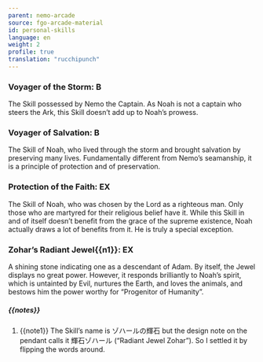 ```yaml
---
parent: nemo-arcade
source: fgo-arcade-material
id: personal-skills
language: en
weight: 2
profile: true
translation: "rucchipunch"
---
```


### Voyager of the Storm: B
The Skill possessed by Nemo the Captain. As Noah is not a captain who steers the Ark, this Skill doesn’t add up to Noah’s prowess.

### Voyager of Salvation: B

The Skill of Noah, who lived through the storm and brought salvation by preserving many lives.
Fundamentally different from Nemo’s seamanship, it is a principle of protection and of preservation.

### Protection of the Faith: EX

The Skill of Noah, who was chosen by the Lord as a righteous man. Only those who are martyred for their religious belief have it. While this Skill in and of itself doesn’t benefit from the grace of the supreme existence, Noah actually draws a lot of benefits from it. He is truly a special exception.

### Zohar’s Radiant Jewel{{n1}}: EX

A shining stone indicating one as a descendant of Adam. By itself, the Jewel displays no great power. However, it responds brilliantly to Noah’s spirit, which is untainted by Evil, nurtures the Earth, and loves the animals, and bestows him the power worthy for “Progenitor of Humanity”.

##### {{notes}}

1. {{note1}} The Skill’s name is ゾハールの輝石 but the design note on the pendant calls it 輝石ゾハール (“Radiant Jewel Zohar”). So I settled it by flipping the words around.
